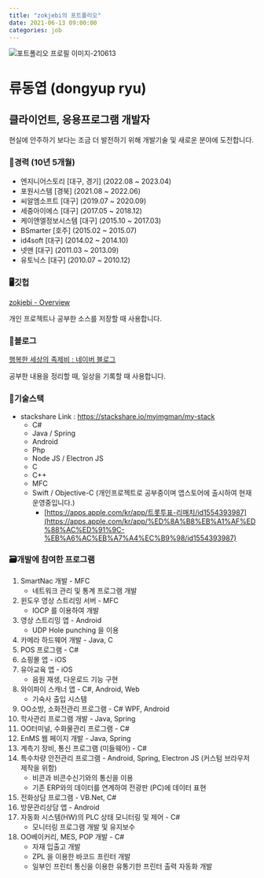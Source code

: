 ```yaml
---
title: "zokjebi의 포트폴리오"
date: 2021-06-13 09:00:00
categories: job
---
```


![포트폴리오 프로필 이미지-210613](https://user-images.githubusercontent.com/13705906/121793216-e7410e00-cc37-11eb-9f95-4902f85408bd.jpg)

# 류동엽 (dongyup ryu)

## 클라이언트, 응용프로그램 개발자

현실에 안주하기 보다는 조금 더 발전하기 위해 개발기술 및 새로운 분야에 도전합니다.

### 💼경력 (10년 5개월)

- 엔지니어스토리 [대구, 경기] (2022.08 ~ 2023.04)
- 포원시스템 [경북] (2021.08 ~ 2022.06)
- 씨알엠소프트 [대구] (2019.07 ~ 2020.09)
- 세중아이에스 [대구] (2017.05 ~ 2018.12)
- 케이앤엘정보시스템 [대구] (2015.10 ~ 2017.03)
- BSmarter [호주] (2015.02 ~ 2015.07)
- id4soft [대구] (2014.02 ~ 2014.10)
- 넷맨 [대구] (2011.03 ~ 2013.09)
- 유토닉스 [대구] (2010.07 ~ 2010.12)

### 🖥깃헙

[zokjebi - Overview](https://github.com/zokjebi)

개인 프로젝트나 공부한 소스를 저장할 때 사용합니다.

### 📗블로그

[행복한 세상의 족제비 : 네이버 블로그](https://blog.naver.com/myimgman)

공부한 내용을 정리할 때, 일상을 기록할 때 사용합니다.

### 🔧기술스택

- stackshare Link : https://stackshare.io/myimgman/my-stack 
  - C#
  - Java / Spring
  - Android
  - Php
  - Node JS / Electron JS
  - C
  - C++
  - MFC
  - Swift / Objective-C (개인프로젝트로 공부중이며 앱스토어에 출시하여 현재 운영중입니다.)
    - [https://apps.apple.com/kr/app/트롯투표-리매치/id1554393987](https://apps.apple.com/kr/app/%ED%8A%B8%EB%A1%AF%ED%88%AC%ED%91%9C-%EB%A6%AC%EB%A7%A4%EC%B9%98/id1554393987)

### 🗃개발에 참여한 프로그램

1. SmartNac 개발 - MFC
    - 네트워크 관리 및 통계 프로그램 개발
2. 윈도우 영상 스트리밍 서버 - MFC
    - IOCP 를 이용하여 개발
3. 영상 스트리밍 앱  - Android
    - UDP Hole punching 을 이용
5. 카메라 하드웨어 개발 - Java, C
6. POS 프로그램 - C#
7. 쇼핑몰 앱 - iOS
8. 유아교육 앱 - iOS
    - 음원 재생, 다운로드 기능 구현
9. 와이파이 스캐너 앱 - C#, Android, Web
    - 기숙사 출입 시스템
10. OO소방, 소화전관리 프로그램 - C# WPF, Android
11. 학사관리 프로그램 개발 - Java, Spring
12. OO터미널, 수화물관리 프로그램 - C#
13. EnMS 웹 페이지 개발 - Java, Spring
14. 계측기 장비, 통신 프로그램 (미들웨어)  - C#
15. 특수차량 안전관리 프로그램 - Android, Spring, Electron JS (커스텀 브라우저 제작을 위함)
    - 비콘과 비콘수신기와의 통신을 이용
    - 기존 ERP와의 데이터를 연계하여 전광판 (PC)에 데이터 표현
16. 전화상담 프로그램 - VB.Net, C#
17. 방문관리상담 앱 - Android
18. 자동화 시스템(HW)의 PLC 상태 모니터링 및 제어 - C#
    - 모니터링 프로그램 개발 및 유지보수
19. OO베이커리, MES, POP 개발 - C#
    - 자재 입출고 개발 
    - ZPL 을 이용한 바코드 프린터 개발
    - 일부인 프린터 통신을 이용한 유통기한 프린터 출력 자동화 개발 












